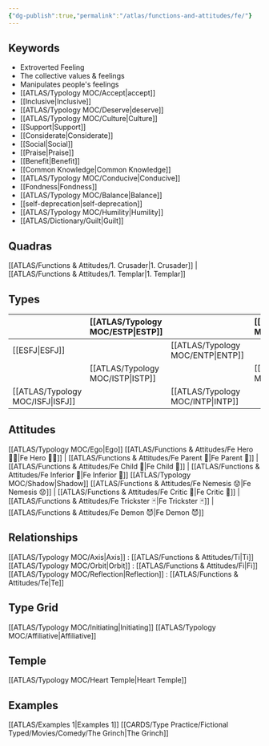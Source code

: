 ```yaml
---
{"dg-publish":true,"permalink":"/atlas/functions-and-attitudes/fe/"}
---
```



## Keywords
- Extroverted Feeling
- The collective values & feelings
- Manipulates people's feelings
- [[ATLAS/Typology MOC/Accept\|accept]]
- [[Inclusive\|Inclusive]]
- [[ATLAS/Typology MOC/Deserve\|deserve]]
- [[ATLAS/Typology MOC/Culture\|Culture]]
- [[Support\|Support]]
- [[Considerate\|Considerate]] 
- [[Social\|Social]]
- [[Praise\|Praise]]
- [[Benefit\|Benefit]]
- [[Common Knowledge\|Common Knowledge]]
- [[ATLAS/Typology MOC/Conducive\|Conducive]]
- [[Fondness\|Fondness]] 
- [[ATLAS/Typology MOC/Balance\|Balance]] 
- [[self-deprecation\|self-deprecation]] 
- [[ATLAS/Typology MOC/Humility\|Humility]]
- [[ATLAS/Dictionary/Guilt\|Guilt]]

## Quadras
[[ATLAS/Functions & Attitudes/1. Crusader\|1. Crusader]] | [[ATLAS/Functions & Attitudes/1. Templar\|1. Templar]] 

## Types 

|  |  [[ATLAS/Typology MOC/ESTP\|ESTP]]  |     | [[ATLAS/Typology MOC/ENFJ\|ENFJ]]&nbsp; |
|:---------------|:-----------|:---------------|:---------------|
| [[ESFJ\|ESFJ]]       | | [[ATLAS/Typology MOC/ENTP\|ENTP]]&nbsp; |      |
| |  [[ATLAS/Typology MOC/ISTP\|ISTP]]  |     | [[ATLAS/Typology MOC/INFJ\|INFJ]]       |
| [[ATLAS/Typology MOC/ISFJ\|ISFJ]]&nbsp; |   |  [[ATLAS/Typology MOC/INTP\|INTP]]      |    |  

## Attitudes
[[ATLAS/Typology MOC/Ego\|Ego]]
[[ATLAS/Functions & Attitudes/Fe Hero 🦸‍♂️\|Fe Hero 🦸‍♂️]] | [[ATLAS/Functions & Attitudes/Fe Parent 🤰\|Fe Parent 🤰]] | [[ATLAS/Functions & Attitudes/Fe Child 🧒\|Fe Child 🧒]] | [[ATLAS/Functions & Attitudes/Fe Inferior 👶\|Fe Inferior 👶]]
[[ATLAS/Typology MOC/Shadow\|Shadow]] 
[[ATLAS/Functions & Attitudes/Fe Nemesis 😟\|Fe Nemesis 😟]] | [[ATLAS/Functions & Attitudes/Fe Critic 👵\|Fe Critic 👵]] | [[ATLAS/Functions & Attitudes/Fe Trickster 🃏\|Fe Trickster 🃏]] | [[ATLAS/Functions & Attitudes/Fe Demon 😈\|Fe Demon 😈]]

## Relationships 
[[ATLAS/Typology MOC/Axis\|Axis]] : [[ATLAS/Functions & Attitudes/Ti\|Ti]]
[[ATLAS/Typology MOC/Orbit\|Orbit]] : [[ATLAS/Functions & Attitudes/Fi\|Fi]]
[[ATLAS/Typology MOC/Reflection\|Reflection]]  : [[ATLAS/Functions & Attitudes/Te\|Te]]

## Type Grid 
[[ATLAS/Typology MOC/Initiating\|Initiating]] 
[[ATLAS/Typology MOC/Affiliative\|Affiliative]] 

## Temple 
[[ATLAS/Typology MOC/Heart Temple\|Heart Temple]]

## Examples 
[[ATLAS/Examples 1\|Examples 1]] 
[[CARDS/Type Practice/Fictional Typed/Movies/Comedy/The Grinch\|The Grinch]]

